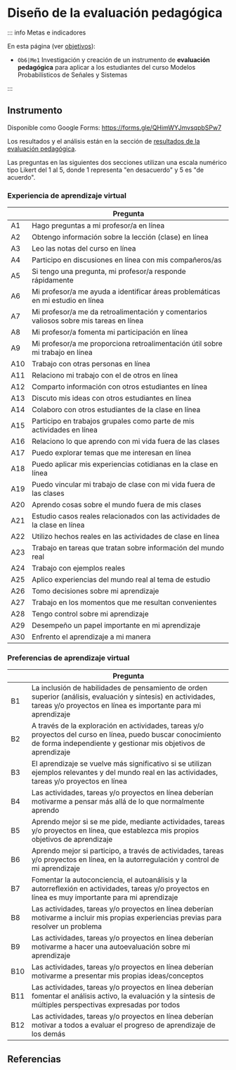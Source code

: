 # Diseño de la evaluación pedagógica

::: info Metas e indicadores

En esta página (ver [objetivos](/proyecto/objetivos.md)):

- `Ob6|Me1` Investigación y creación de un instrumento de **evaluación pedagógica** para aplicar a los estudiantes del curso Modelos Probabilísticos de Señales y Sistemas

:::

## Instrumento

Disponible como Google Forms: https://forms.gle/QHimWYJmvsqpbSPw7

Los resultados y el análisis están en la sección de [resultados de la evaluación pedagógica](/resultados/evaluacion/pedagogica.md).

Las preguntas en las siguientes dos secciones utilizan una escala numérico tipo Likert del 1 al 5, donde 1 representa "en desacuerdo" y 5 es "de acuerdo".

### Experiencia de aprendizaje virtual

|     | Pregunta                                                                               |
| --- | -------------------------------------------------------------------------------------- |
| A1  | Hago preguntas a mi profesor/a en línea                                                |
| A2  | Obtengo información sobre la lección (clase) en línea                                  |
| A3  | Leo las notas del curso en línea                                                       |
| A4  | Participo en discusiones en línea con mis compañeros/as                                |
| A5  | Si tengo una pregunta, mi profesor/a responde rápidamente                              |
| A6  | Mi profesor/a me ayuda a identificar áreas problemáticas en mi estudio en línea        |
| A7  | Mi profesor/a me da retroalimentación y comentarios valiosos sobre mis tareas en línea |
| A8  | Mi profesor/a fomenta mi participación en línea                                        |
| A9  | Mi profesor/a me proporciona retroalimentación útil sobre mi trabajo en línea          |
| A10 | Trabajo con otras personas en línea                                                    |
| A11 | Relaciono mi trabajo con el de otros en línea                                          |
| A12 | Comparto información con otros estudiantes en línea                                    |
| A13 | Discuto mis ideas con otros estudiantes en línea                                       |
| A14 | Colaboro con otros estudiantes de la clase en línea                                    |
| A15 | Participo en trabajos grupales como parte de mis actividades en línea                  |
| A16 | Relaciono lo que aprendo con mi vida fuera de las clases                               |
| A17 | Puedo explorar temas que me interesan en línea                                         |
| A18 | Puedo aplicar mis experiencias cotidianas en la clase en línea                         |
| A19 | Puedo vincular mi trabajo de clase con mi vida fuera de las clases                     |
| A20 | Aprendo cosas sobre el mundo fuera de mis clases                                       |
| A21 | Estudio casos reales relacionados con las actividades de la clase en línea             |
| A22 | Utilizo hechos reales en las actividades de clase en línea                             |
| A23 | Trabajo en tareas que tratan sobre información del mundo real                          |
| A24 | Trabajo con ejemplos reales                                                            |
| A25 | Aplico experiencias del mundo real al tema de estudio                                  |
| A26 | Tomo decisiones sobre mi aprendizaje                                                   |
| A27 | Trabajo en los momentos que me resultan convenientes                                   |
| A28 | Tengo control sobre mi aprendizaje                                                     |
| A29 | Desempeño un papel importante en mi aprendizaje                                        |
| A30 | Enfrento el aprendizaje a mi manera                                                    |

### Preferencias de aprendizaje virtual

|     | Pregunta                                                                                                                                                                       |
| --- | ------------------------------------------------------------------------------------------------------------------------------------------------------------------------------ |
| B1  | La inclusión de habilidades de pensamiento de orden superior (análisis, evaluación y síntesis) en actividades, tareas y/o proyectos en línea es importante para mi aprendizaje |
| B2  | A través de la exploración en actividades, tareas y/o proyectos del curso en línea, puedo buscar conocimiento de forma independiente y gestionar mis objetivos de aprendizaje  |
| B3  | El aprendizaje se vuelve más significativo si se utilizan ejemplos relevantes y del mundo real en las actividades, tareas y/o proyectos en línea                               |
| B4  | Las actividades, tareas y/o proyectos en línea deberían motivarme a pensar más allá de lo que normalmente aprendo                                                              |
| B5  | Aprendo mejor si se me pide, mediante actividades, tareas y/o proyectos en línea, que establezca mis propios objetivos de aprendizaje                                          |
| B6  | Aprendo mejor si participo, a través de actividades, tareas y/o proyectos en línea, en la autorregulación y control de mi aprendizaje                                          |
| B7  | Fomentar la autoconciencia, el autoanálisis y la autorreflexión en actividades, tareas y/o proyectos en línea es muy importante para mi aprendizaje                            |
| B8  | Las actividades, tareas y/o proyectos en línea deberían motivarme a incluir mis propias experiencias previas para resolver un problema                                         |
| B9  | Las actividades, tareas y/o proyectos en línea deberían motivarme a hacer una autoevaluación sobre mi aprendizaje                                                              |
| B10 | Las actividades, tareas y/o proyectos en línea deberían motivarme a presentar mis propias ideas/conceptos                                                                      |
| B11 | Las actividades, tareas y/o proyectos en línea deberían fomentar el análisis activo, la evaluación y la síntesis de múltiples perspectivas expresadas por todos                |
| B12 | Las actividades, tareas y/o proyectos en línea deberían motivar a todos a evaluar el progreso de aprendizaje de los demás                                                      |

## Referencias

<Citation citekey="ong2023enhancing" />
<Citation citekey="cole2021student" />
